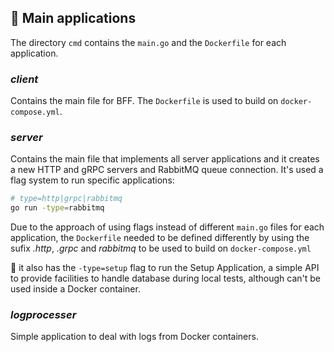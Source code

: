 ## :bookmark_tabs: Main applications

The directory `cmd` contains the `main.go` and the `Dockerfile` for each application.

### *client*

Contains the main file for BFF. The `Dockerfile` is used to build on `docker-compose.yml`.

### *server*

Contains the main file that implements all server applications and it creates a new HTTP and gRPC servers and RabbitMQ queue connection. It's used a flag system to run specific applications:

```bash
# type=http|grpc|rabbitmq
go run -type=rabbitmq
```

Due to the approach of using flags instead of different `main.go` files for each application, the `Dockerfile` needed to be defined differently by using the sufix *.http*, *.grpc* and *rabbitmq* to be used to build on `docker-compose.yml`

:bell: it also has the `-type=setup` flag to run the Setup Application, a simple API to provide facilities to handle database during local tests, although can't be used inside a Docker container.

### *logprocesser*

Simple application to deal with logs from Docker containers. 
